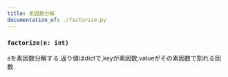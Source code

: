 ```yaml
---
title: 素因数分解
documentation_of: ./factorize.py
---
```


### `factorize(n: int)`

$s$を素因数分解する.返り値はdictで,keyが素因数,valueがその素因数で割れる回数.